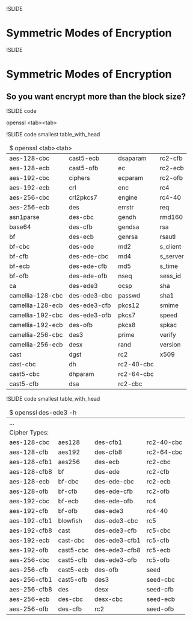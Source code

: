 !SLIDE
# Symmetric Modes of Encryption #

!SLIDE
# Symmetric Modes of Encryption #

## So you want encrypt more than the block size? ##

!SLIDE code

openssl &lt;tab&gt;&lt;tab&gt;

!SLIDE code smallest table_with_head

<table>
<thead>
  <tr><td colspan="4">$ openssl &lt;tab&gt;&lt;tab&gt;</td></tr>
</thead>
<tbody>
<tr>
<td>aes-128-cbc       </td><td>cast5-ecb         </td><td>dsaparam          </td><td>rc2-cfb</td>
</tr><tr>
<td>aes-128-ecb       </td><td>cast5-ofb         </td><td>ec                </td><td>rc2-ecb</td>
</tr><tr>
<td>aes-192-cbc       </td><td>ciphers           </td><td>ecparam           </td><td>rc2-ofb</td>
</tr><tr>
<td>aes-192-ecb       </td><td>crl               </td><td>enc               </td><td>rc4</td>
</tr><tr>
<td>aes-256-cbc       </td><td>crl2pkcs7         </td><td>engine            </td><td>rc4-40</td>
</tr><tr>
<td>aes-256-ecb       </td><td>des               </td><td>errstr            </td><td>req</td>
</tr><tr>
<td>asn1parse         </td><td>des-cbc           </td><td>gendh             </td><td>rmd160</td>
</tr><tr>
<td>base64            </td><td>des-cfb           </td><td>gendsa            </td><td>rsa</td>
</tr><tr>
<td>bf                </td><td>des-ecb           </td><td>genrsa            </td><td>rsautl</td>
</tr><tr>
<td>bf-cbc            </td><td>des-ede           </td><td>md2               </td><td>s_client</td>
</tr><tr>
<td>bf-cfb            </td><td>des-ede-cbc       </td><td>md4               </td><td>s_server</td>
</tr><tr>
<td>bf-ecb            </td><td>des-ede-cfb       </td><td>md5               </td><td>s_time</td>
</tr><tr>
<td>bf-ofb            </td><td>des-ede-ofb       </td><td>nseq              </td><td>sess_id</td>
</tr><tr>
<td>ca                </td><td>des-ede3          </td><td>ocsp              </td><td>sha</td>
</tr><tr>
<td>camellia-128-cbc  </td><td>des-ede3-cbc      </td><td>passwd            </td><td>sha1</td>
</tr><tr>
<td>camellia-128-ecb  </td><td>des-ede3-cfb      </td><td>pkcs12            </td><td>smime</td>
</tr><tr>
<td>camellia-192-cbc  </td><td>des-ede3-ofb      </td><td>pkcs7             </td><td>speed</td>
</tr><tr>
<td>camellia-192-ecb  </td><td>des-ofb           </td><td>pkcs8             </td><td>spkac</td>
</tr><tr>
<td>camellia-256-cbc  </td><td>des3              </td><td>prime             </td><td>verify</td>
</tr><tr>
<td>camellia-256-ecb  </td><td>desx              </td><td>rand              </td><td>version</td>
</tr><tr>
<td>cast              </td><td>dgst              </td><td>rc2               </td><td>x509</td>
</tr><tr>
<td>cast-cbc          </td><td>dh                </td><td>rc2-40-cbc</td><td></td>
</tr><tr>
<td>cast5-cbc         </td><td>dhparam           </td><td>rc2-64-cbc</td><td></td>
</tr><tr>
<td>cast5-cfb         </td><td>dsa               </td><td>rc2-cbc</td><td></td>
</tr></tbody></table>



!SLIDE code smallest table_with_head

<table>
<thead>
  <tr><td colspan="4">$ openssl des-ede3 -h</td></tr>
</thead>
<tbody>
<tr><td colspan="4">...</td></tr>
<tr><td colspan="4">Cipher Types:</td></tr>
<tr><td>aes-128-cbc  </td><td>aes128    </td><td>des-cfb1      </td><td>rc2-40-cbc</td></tr>
<tr><td>aes-128-cfb  </td><td>aes192    </td><td>des-cfb8      </td><td>rc2-64-cbc</td></tr>
<tr><td>aes-128-cfb1 </td><td>aes256    </td><td>des-ecb       </td><td>rc2-cbc</td></tr>
<tr><td>aes-128-cfb8 </td><td>bf        </td><td>des-ede       </td><td>rc2-cfb</td></tr>
<tr><td>aes-128-ecb  </td><td>bf-cbc    </td><td>des-ede-cbc   </td><td>rc2-ecb</td></tr>
<tr><td>aes-128-ofb  </td><td>bf-cfb    </td><td>des-ede-cfb   </td><td>rc2-ofb</td></tr>
<tr><td>aes-192-cbc  </td><td>bf-ecb    </td><td>des-ede-ofb   </td><td>rc4</td></tr>
<tr><td>aes-192-cfb  </td><td>bf-ofb    </td><td>des-ede3      </td><td>rc4-40</td></tr>
<tr><td>aes-192-cfb1 </td><td>blowfish  </td><td>des-ede3-cbc  </td><td>rc5</td></tr>
<tr><td>aes-192-cfb8 </td><td>cast      </td><td>des-ede3-cfb  </td><td>rc5-cbc</td></tr>
<tr><td>aes-192-ecb  </td><td>cast-cbc  </td><td>des-ede3-cfb1 </td><td>rc5-cfb</td></tr>
<tr><td>aes-192-ofb  </td><td>cast5-cbc </td><td>des-ede3-cfb8 </td><td>rc5-ecb</td></tr>
<tr><td>aes-256-cbc  </td><td>cast5-cfb </td><td>des-ede3-ofb  </td><td>rc5-ofb</td></tr>
<tr><td>aes-256-cfb  </td><td>cast5-ecb </td><td>des-ofb       </td><td>seed</td></tr>
<tr><td>aes-256-cfb1 </td><td>cast5-ofb </td><td>des3          </td><td>seed-cbc</td></tr>
<tr><td>aes-256-cfb8 </td><td>des       </td><td>desx          </td><td>seed-cfb</td></tr>
<tr><td>aes-256-ecb  </td><td>des-cbc   </td><td>desx-cbc      </td><td>seed-ecb</td></tr>
<tr><td>aes-256-ofb  </td><td>des-cfb   </td><td>rc2           </td><td>seed-ofb</td></tr>
</tbody></table>

